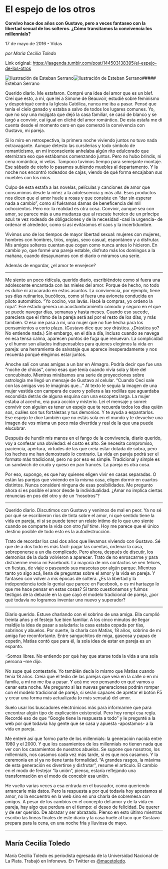 # El espejo de los otros

**Convivo hace dos años con Gustavo, pero a veces fantaseo con la libertad sexual de los solteros. ¿Cómo transitamos la convivencia los millennials?**

17 de mayo de 2016 - Vidas

_por María Cecilia Toledo_

Link original: https://laagenda.tumblr.com/post/144503138395/el-espejo-de-los-otros

![Ilustración de Esteban Serrano](https://64.media.tumblr.com/c0e7599f39bcafb010dec6f223a71fc3/tumblr_inline_pjzs407wMm1t6q87u_500.jpg)![Ilustración de Esteban Serrano](https://64.media.tumblr.com/c0e7599f39bcafb010dec6f223a71fc3/tumblr_inline_pjzs407wMm1t6q87u_500.jpg)##### Esteban Serrano

Querido diario. Me estafaron. Compré una idea del amor que es un blef. Creí que esto, a mí, que leí a Simone de Beauvoir, estudié sobre feminismo y despotriqué contra la Iglesia Católica, nunca me iba a pasar. Pensé que tenía el cielo ganado y estaba a salvo de todos los lugares comunes. Yo, que no soy una mojigata que dejó la casa familiar, se casó de blanco y se largó a convivir, caí igual en cliché del amor romántico. De esta estafa me di cuenta desde el momento cero en que comenzó la convivencia con Gustavo, mi pareja.

Si lo miro en retrospectiva, la primera noche viviendo juntos no tuvo nada extravagante. Aunque detesto las cursilerías y todo símbolo de romanticismo, en mi inconsciente anhelaba algún rito edulcorado que eternizara eso que estábamos comenzando juntos. Pero no hubo brindis, ni cena romántica, ni velas. Tampoco tuvimos tiempo para semejante montaje. Ese sábado de otoño lo pasamos subiendo muebles al departamento. Y la noche nos encontró rodeados de cajas, viendo de qué forma encajaban sus muebles con los míos.

Culpo de esta estafa a las novelas, películas y canciones de amor que consumimos desde la niñez a la adolescencia y más allá. Esos productos nos dicen que el amor huele a rosas y que consiste en “dar sin esperar nada a cambio”, como si fuéramos damas de beneficencia del mil ochocientos. Pero no: la realidad es otra cosa. Convivir, aunque sea con amor, se parece más a una mudanza que al rescate heroico de un príncipe azul: te vez rodeado de obligaciones y de la necesidad -casi la urgencia- de ordenar el alrededor, como si así evitáramos el caos y la incertidumbre.

Vivimos uno de los tiempos de mayor libertad sexual: mujeres con mujeres, hombres con hombres, tríos, orgías, sexo casual, espontáneo y a disfrutar. Mis amigos solteros cuentan que cogen como nunca antes lo hicieron. En cambio yo, que formé una pareja estable, disfruto más los domingos a la mañana, cuando desayunamos con el diario o miramos una serie. 

Además de engordar, ¿el amor te envejece? 



---

Me siento un poco ridícula, querido diario, escribiéndote como si fuera una adolescente encantada con las mieles del amor. Porque de hecho, no todo es dulce ni azucarado en estos asuntos. La convivencia, por ejemplo, tiene sus días rutinarios, bucólicos, como si fuera una avioneta conducida en piloto automático. “Yo cocino, vos lavás. Hacé la compras, yo ordeno la ropa”. Ese estado genera un acostumbramiento cómodo y seguro en el que se puede navegar días, semanas y hasta meses. Cuando eso sucede, pareciera que el ritmo de la pareja será así por el resto de los días, y más también. O eso me pasa a mí, una mujer que no fue hecha para los pensamientos a corto plazo. (Gustavo dice que soy drástica. ¿Drástica yo? No entiende nada.) Sin embargo, en el día a día, incluso cuando se navega en esa tensa calma, aparecen puntos de fuga que renuevan. La complicidad y el humor son aliados indispensables para quienes elegimos la vida en pareja: una herramienta de salvataje que aparece inesperadamente y nos recuerda porqué elegimos estar juntos.

Anoche salí con unas amigas a un bar en Almagro. Podría decir que fue una “noche de chicas”, como esas que tenía cuando vivía sola y libre del concubinato. Mientras mirábamos una serie de proyecciones sobre astrología me llegó un mensaje de Gustavo al celular. “Cuando Ceci sale con las amigas vos te imaginás que…” Al texto le seguía la imagen de una mujer vestida con campera de cuero y pollera a las rodillas que aguardaba escondida detrás de alguna esquina con una escopeta larga. La mujer estaba al acecho, era pura acción y misterio. Leí el mensaje y sonreí: convivir con alguien es tener un espejo que te recuerda todos los días quién sos, cuáles son tus fortalezas y tus demonios. Y te ayuda a espantarlos. Ese espejo te dice también que no estás sola en el mundo y te devuelve una imagen de vos misma un poco más divertida y real de la que una puede elucubrar.

Después de hundir mis manos en el fango de la convivencia, diario querido, voy a confesar una obviedad: el costo es alto. Se necesita compromiso, paciencia, apertura, virtudes de las que creía estar dotada de sobra, pero los hechos me han demostrado lo contrario. La vida en pareja podrá ser el formato más tradicional, pero no por eso es simple. Tradicional y simple es un sandwich de crudo y queso en pan francés. La pareja es otra cosa. 

Por eso, supongo, es que hay quienes eligen vivir en casas separadas. O están las parejas que viviendo en la misma casa, eligen dormir en cuartos distintos. Nunca consideré ninguna de esas posibilidades. Me pregunto ahora si es posible el amor desde la individualidad. ¿Amar no implica ciertas renuncias en pos del otro y de un “nosotros”? 



---

Querido diario. Discutimos con Gustavo y venimos de mal en peor. Ya no sé por qué se escribieron ríos de tinta sobre el amor, ni qué sentido tiene la vida en pareja, ni si se puede tener un relato íntimo de lo que uno siente cuando se comparte la vida con otro *full time*. Hoy me parece que el único destino posible de todo esto es la autodestrucción.

Trato de recordar los casi dos años que llevamos viviendo con Gustavo. Sé que de a dos todo es más fácil: pagar las cuentas, ordenar la casa, sobreponerse a un día complicado. Pero ahora, después de discutir, los demonios de la duda volvieron a aparecer. Trato de no enroscarme y para distraerme reviso mi Facebook. La mayoría de mis contactos se ven felices, en fiestas, de viaje o paseando sus mascotas por algún parque. Mientras tanto yo sigo acá, llena de preguntas sobre el amor y la vida en pareja. Y fantaseo con volver a mis épocas de soltera. ¿Es la libertad y la independencia todo lo genial que parece en Facebook, o es mi hartazgo lo que me hace pensar en estas cosas? Si tanto cuestionamos y fuimos testigos de la debacle en la que cayó el modelo tradicional de pareja, ¿por qué todavía no logramos inventar uno nuevo y superador? 



---

Diario querido. Estuve charlando con el sobrino de una amiga. Ella cumplió treinta años y el festejo fue bien familiar. A los cinco minutos de llegar maldije la idea de pasar a saludarla: la casa estaba copada por tías, sobrinos y abuelos. Por suerte, la charla con Matías, 18 años, sobrino de mi amiga fue reconfortante. Entre sanguchitos de miga, gaseosa y papas de copetín, Matías contó que para él, la sola idea de estar en pareja es un espanto.

-Somos libres. No entiendo por qué hay que atarse toda la vida a una sola persona –me dijo. 

No supe qué contestarle. Yo también decía lo mismo que Matías cuando tenía 18 años. Creía que el tedio de las parejas que veía en la calle o en mi familia, a mí no me iba a pasar. Y acá me veo pensando en qué vamos a cenar esta noche. Me pregunto si las nuevas generaciones podrán romper con el modelo tradicional de pareja, si serán capaces de apretar el botón F5 y crear una forma más actualizada (o más sensata) del amor.

Suelo usar los buscadores electrónicos más para informarme que para encontrar algún tipo de explicación existencial. Pero hoy rompí esa regla. Recordé eso de que “Google tiene la respuesta a todo” y le pregunté a la web por qué todavía hay gente que se casa y apuesta -apostamos- a la vida en pareja. 

Me enteré así que formo parte de los millennials: la generación nacida entre 1980 y el 2000. Y que los casamientos de los millennials no tienen nada que ver con los casamientos de nuestros abuelos. Se supone que nosotros, los millennials, nos casamos cada vez más tarde, si es que nos casamos. Y la ceremonia en sí ya no tiene tanta formalidad. “A grandes rasgos, la máxima de esta generación es divertirse y disfrutar”, resume el artículo. El cambio en el modo de festejar “la unión”, pienso, estaría reflejando una transformación en el modo de concebir esa unión. 

He vuelto varias veces a esa entrada en el buscador, como queriendo arrancarle más datos. Pero la respuesta a por qué todavía hoy apostamos al amor, no la encuentro en la web sino en una charla de sobremesa con amigos. A pesar de los cambios en el concepto del amor y de la vida en pareja, hay algo que perdura en el tiempo: el deseo de felicidad. De querer y de ser querido. De abrazar y ser abrazado. Pienso en esto último mientras escribo las líneas finales de este diario y la casa huele al tuco que Gustavo prepara para la cena, en una noche fría y lluviosa de mayo. 

  




---

 María Cecilia Toledo
---------------------

 María Cecilia Toledo es periodista egresada de la Universidad Nacional de La Plata. Trabajó en Infonews. En Twitter es [@macetoledo](https://twitter.com/macetoledo). 

